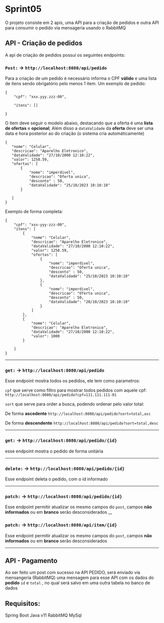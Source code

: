 # Sprint05
 O projeto consiste em 2 apis, uma API para a criação de pedidos e outra API para consumir o pedido via mensageria usando o RabbitMQ
## API - Criação de pedidos
A api de criação de pedidos possuí os seguintes endpoints:

### `Post:` ->  `http://localhost:8080/api/pedido` 
Para a criação de um pedido é necessário informa o CPF **válido** e uma lista de itens sendo obrigatório pelo menos 1 item.
Um exemplo de pedido: 

``` 
{
    "cpf": "xxx.yyy.zzz-00",
    
    "itens": []
    
}
```
O item deve seguir o modelo abaixo, destacando que a oferta é uma **lista de ofertas** e **opcional**; Além disso a `dataValidade` da **oferta** deve ser uma data e hora posterior ao do criação (o sistema cria automáticamente)
```
{
   "nome": "Celular",
   "descricao": "Aparelho Eletronico",
   "dataValidade": "27/10/2000 12:10:22",
   "valor": 1258.59,
   "ofertas": [
       {
           "nome": "imperdivel",
           "descricao": "Oferta unica",
           "desconto" : 50,
           "dataValidade": "25/10/2023 10:10:10"
       }

   ]
}
```
Exemplo de forma completa: 
```
{
    "cpf": "xxx-yyy-zzz-00",
    "itens": [
        {
            "nome": "Celular",
            "descricao": "Aparelho Eletronico",
            "dataValidade": "27/10/2000 12:10:22",
            "valor": 1258.59,
            "ofertas": [
                {
                    "nome": "imperdivel",
                    "descricao": "Oferta unica",
                    "desconto" : 50,
                    "dataValidade": "25/10/2023 10:10:10"
                },
                {
                    "nome": "imperdivel",
                    "descricao": "Oferta unica",
                    "desconto" : 50,
                    "dataValidade": "20/10/2023 10:10:10"
                }
            ]
        },
        {
            "nome": "Celular",
            "descricao": "Aparelho Eletronico",
            "dataValidade": "27/10/2000 12:10:22",
            "valor": 1000
        }
        
    ]
}
```
 ___
 ### `get:` ->  `http://localhost:8080/api/pedido` 
 Esse endpoint mostra todos os pedidos, ele tem como parametros: 
 
 `cpf` que serve como filtro para mostrar todos pedidos com aquele cpf: `http://localhost:8080/api/pedido?cpf=111.111.111-01`
 
 `sort` que serve para order a busca, podendo ordenar pelo valor total:
 
 De forma **ascedente**
 `http://localhost:8080/api/pedido?sort=total,asc`
 
 De forma **descendente**
 `http://localhost:8080/api/pedido?sort=total,desc`
 ___
 ### `get:` ->  `http://localhost:8080/api/pedido/{id}` 
 esse endpoint mostra o pedido de forma unitária
 ___
 ### `delete:` ->  `http://localhost:8080/api/pedido/{id}` 
 Esse endpoint deleta o pedido, com o id informado
 ___
 ### `patch:` ->  `http://localhost:8080/api/pedido/{id}` 
 Esse endpoint permitir atualizar os mesmo campos do `post`, campos **não informados** ou em **branco** serão desconsiderados
 __
 ### `patch:` ->  `http://localhost:8080/api/item/{id}` 
 Esse endpoint permitir atualizar os mesmo campos do `post`, campos **não informados** ou em **branco** serão desconsiderados
 ___
 
 ## API - Pagamento
 Ao ser feito um post com sucesso na API PEDIDO, será enviado via mensangeria (RabbitMQ) uma mensagem para esse API com os dados do **pedido** `id` e `total` , no qual será salvo em uma outra tabela no banco de dados
 
 ## Requisitos:
 Spring Boot
 Java v11
 RabbitMQ
 MySql
 
 
